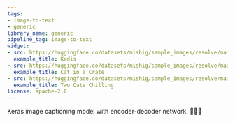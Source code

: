 ```yaml
---
tags:
- image-to-text
- generic
library_name: generic
pipeline_tag: image-to-text
widget:
- src: https://huggingface.co/datasets/mishig/sample_images/resolve/main/cat-1.jpg
  example_title: Kedis
- src: https://huggingface.co/datasets/mishig/sample_images/resolve/main/cat-2.jpg
  example_title: Cat in a Crate
- src: https://huggingface.co/datasets/mishig/sample_images/resolve/main/cat-3.jpg
  example_title: Two Cats Chilling
license: apache-2.0
---
```

Keras image captioning model with encoder-decoder network. 🌃🌅🎑